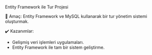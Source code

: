  Entity Framework ile Tur Projesi

📌 Amaç: Entity Framework  ve MySQL  kullanarak bir tur yönetim sistemi oluşturmak.

✔️ Kazanımlar:

* Gelişmiş veri işlemleri uygulamaları.
* Entity Framework ile tam bir sistem geliştirme.

